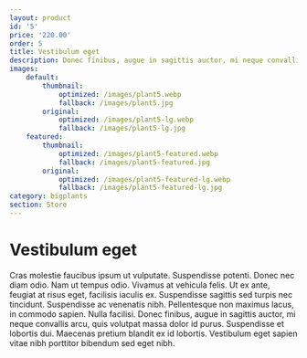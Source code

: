 ```yaml
---
layout: product
id: '5'
price: '220.00'
order: 5
title: Vestibulum eget
description: Donec finibus, augue in sagittis auctor, mi neque convallis arcu, quis volutpat massa dolor id purus.
images:
    default:
        thumbnail:
            optimized: /images/plant5.webp
            fallback: /images/plant5.jpg
        original:
            optimized: /images/plant5-lg.webp
            fallback: /images/plant5-lg.jpg
    featured: 
        thumbnail:
            optimized: /images/plant5-featured.webp
            fallback: /images/plant5-featured.jpg
        original:
            optimized: /images/plant5-featured-lg.webp
            fallback: /images/plant5-featured-lg.jpg
category: bigplants
section: Store
---
```


# Vestibulum eget

Cras molestie faucibus ipsum ut vulputate. Suspendisse potenti. Donec nec diam odio. Nam ut tempus odio. Vivamus at vehicula felis. Ut ex ante, feugiat at risus eget, facilisis iaculis ex. Suspendisse sagittis sed turpis nec tincidunt. Suspendisse ac venenatis nibh. Pellentesque non maximus lacus, in commodo sapien. Nulla facilisi. Donec finibus, augue in sagittis auctor, mi neque convallis arcu, quis volutpat massa dolor id purus. Suspendisse et lobortis dui. Maecenas pretium blandit ex id lobortis. Vestibulum eget sapien vitae nibh porttitor bibendum sed eget nibh.